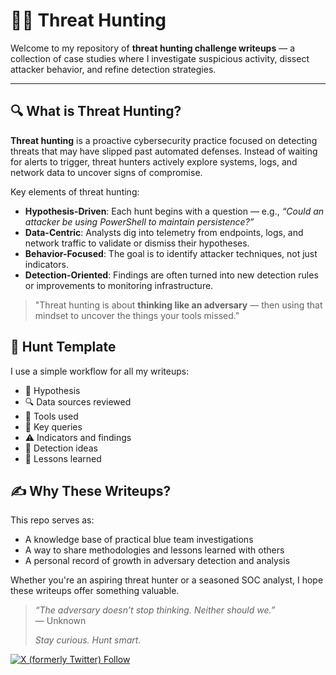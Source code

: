 # 🕵️‍♂️ Threat Hunting

Welcome to my repository of **threat hunting challenge writeups** — a collection of case studies where I investigate suspicious activity, dissect attacker behavior, and refine detection strategies.

---

## 🔍 What is Threat Hunting?

**Threat hunting** is a proactive cybersecurity practice focused on detecting threats that may have slipped past automated defenses. Instead of waiting for alerts to trigger, threat hunters actively explore systems, logs, and network data to uncover signs of compromise.

Key elements of threat hunting:

- **Hypothesis-Driven**: Each hunt begins with a question — e.g., _“Could an attacker be using PowerShell to maintain persistence?”_
- **Data-Centric**: Analysts dig into telemetry from endpoints, logs, and network traffic to validate or dismiss their hypotheses.
- **Behavior-Focused**: The goal is to identify attacker techniques, not just indicators.
- **Detection-Oriented**: Findings are often turned into new detection rules or improvements to monitoring infrastructure.

> "Threat hunting is about **thinking like an adversary** — then using that mindset to uncover the things your tools missed."

## 🧰 Hunt Template

I use a simple workflow for all my writeups:

- 📌 Hypothesis  
- 🔍 Data sources reviewed  
- 🧰 Tools used  
- 🧠 Key queries  
- ⚠️ Indicators and findings  
- 🧪 Detection ideas  
- 🧾 Lessons learned  

## ✍️ Why These Writeups?

This repo serves as:

- A knowledge base of practical blue team investigations
- A way to share methodologies and lessons learned with others
- A personal record of growth in adversary detection and analysis

Whether you're an aspiring threat hunter or a seasoned SOC analyst, I hope these writeups offer something valuable.

> _“The adversary doesn’t stop thinking. Neither should we.”_  
> — Unknown  
>  
> _Stay curious. Hunt smart._

[![X (formerly Twitter) Follow](https://img.shields.io/twitter/follow/k0g1t0?style=social&link=https%3A%2F%2Fx.com%2Fk0g1t0)](https://x.com/k0g1t0)